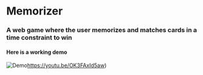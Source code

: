 # Memorizer

### A web game where the user memorizes and matches cards in a time constraint to win

#### Here is a working demo
![Demo](https://youtu.be/OK3FAxId5aw)https://youtu.be/OK3FAxId5aw)
